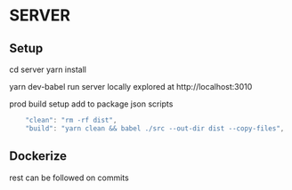 # SERVER

## Setup
cd server
yarn install

yarn dev-babel
run server locally explored at http://localhost:3010

prod build setup
add to package json scripts
```js
    "clean": "rm -rf dist",
    "build": "yarn clean && babel ./src --out-dir dist --copy-files",
```

## Dockerize

rest can be followed on commits
